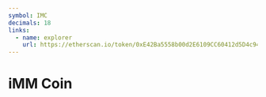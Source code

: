 ```yaml
---
symbol: IMC
decimals: 18
links:
  - name: explorer
    url: https://etherscan.io/token/0xE42Ba5558b00d2E6109CC60412d5D4c9473FE998
---
```


# iMM Coin
